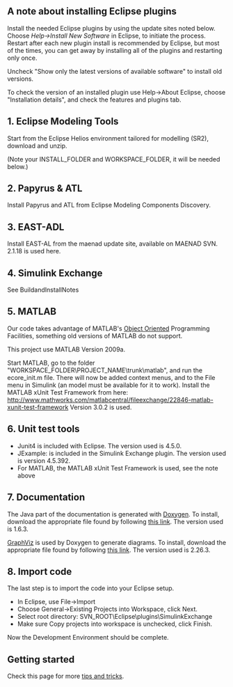 ## A note about installing Eclipse plugins ##

Install the needed Eclipse plugins by using the update sites noted below. Choose _Help->Install New Software_ in Eclipse, to initiate the process. Restart after each new plugin install is recommended by Eclipse, but most of the times, you can get away by installing all of the plugins and restarting only once.

Uncheck "Show only the latest versions of available software" to install old versions.

To check the version of an installed plugin use Help->About Eclipse, choose "Installation details", and check the features and plugins tab.

## 1. Eclipse Modeling Tools ##

Start from the Eclipse Helios environment tailored for modelling (SR2),  download and unzip.

(Note your INSTALL\_FOLDER and WORKSPACE\_FOLDER, it will be needed below.)

## 2. Papyrus & ATL ##

Install Papyrus and ATL from Eclipse Modeling Components Discovery.

## 3. EAST-ADL ##

Install EAST-AL from the maenad update site, available on MAENAD SVN. 2.1.18 is used here.

## 4. Simulink Exchange ##

See BuildandInstallNotes

## 5. MATLAB ##

Our code takes advantage of MATLAB's [Object Oriented](http://en.wikipedia.org/wiki/Object-oriented_programming) Programming Facilities, something old versions of MATLAB do not support.

This project use MATLAB Version 2009a.

Start MATLAB, go to the folder "WORKSPACE\_FOLDER\PROJECT\_NAME\trunk\matlab", and run the ecore\_init.m file. There will now be added context menus, and to the File menu in Simulink (an model must be available for it to work). Install the MATLAB xUnit Test Framework from here:
http://www.mathworks.com/matlabcentral/fileexchange/22846-matlab-xunit-test-framework
Version 3.0.2 is used.

## 6. Unit test tools ##

  * Junit4 is included with Eclipse. The version used is 4.5.0.
  * JExample: is included in the Simulink Exchange plugin. The version used is version 4.5.392.
  * For MATLAB, the MATLAB xUnit Test Framework is used, see the note above

## 7. Documentation ##

The Java part of the documentation is generated with [Doxygen](http://www.stack.nl/~dimitri/doxygen/index.html). To install, download the appropriate file found by following [this link](http://www.stack.nl/~dimitri/doxygen/download.html#latestsrc). The version used is 1.6.3.

[GraphViz](http://www.graphviz.org/About.php) is used by Doxygen to generate diagrams.
To install, download the appropriate file found by following [this link](http://www.graphviz.org/Download..php). The version used is 2.26.3.

## 8. Import code ##

The last step is to import the code into your Eclipse setup.

  * In Eclipse, use File->Import
  * Choose General->Existing Projects into Workspace, click Next.
  * Select root directory: SVN\_ROOT\Eclipse\plugins\SimulinkExchange
  * Make sure Copy projects into workspace is unchecked, click Finish.

Now the Development Environment should be complete.

## Getting started ##
Check this page for more [tips and tricks](DevelopmentGettingStarted.md).